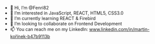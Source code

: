 - 👋 Hi, I’m @Fenri82
- 👀 I’m interested in JavaScript, REACT, HTML5, CSS3.0
- 🌱 I’m currently learning REACT & Firebird
- 💞️ I’m looking to collaborate on Frontend Development
- 📫 You can reach me on my LinkedIn: www.linkedin.com/in/martin-kořínek-b47b9113b

<!---
Fenri82/Fenri82 is a ✨ special ✨ repository because its `README.md` (this file) appears on your GitHub profile.
You can click the Preview link to take a look at your changes.
--->
